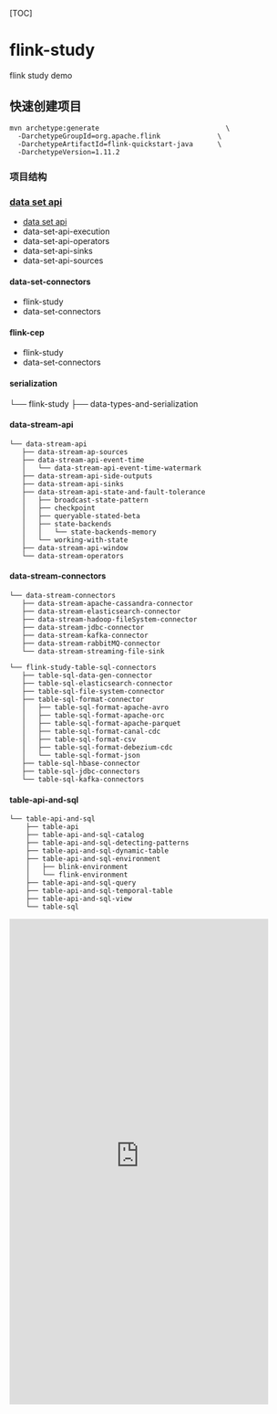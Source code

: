 [TOC]



# flink-study

flink  study demo


## 快速创建项目

```
mvn archetype:generate                               \
  -DarchetypeGroupId=org.apache.flink              \
  -DarchetypeArtifactId=flink-quickstart-java      \
  -DarchetypeVersion=1.11.2
```


### 项目结构

### [data set api](https://github.com/daocr/flink-study/tree/feature/1.11/data-set-api)


-  [data set api](https://github.com/daocr/flink-study/tree/feature/1.11/data-set-api)
  - data-set-api-execution
  - data-set-api-operators
  - data-set-api-sinks
  - data-set-api-sources



#### data-set-connectors
-  flink-study
  - data-set-connectors

#### flink-cep
-  flink-study
  -  data-set-connectors

#### serialization
└── flink-study
   ├── data-types-and-serialization

#### data-stream-api
```
└── data-stream-api
   ├── data-stream-ap-sources
   ├── data-stream-api-event-time
   │   └── data-stream-api-event-time-watermark
   ├── data-stream-api-side-outputs
   ├── data-stream-api-sinks
   ├── data-stream-api-state-and-fault-tolerance
   │   ├── broadcast-state-pattern
   │   ├── checkpoint
   │   ├── queryable-stated-beta
   │   ├── state-backends
   │   │   └── state-backends-memory
   │   └── working-with-state
   ├── data-stream-api-window
   └── data-stream-operators
```

#### data-stream-connectors
```
└── data-stream-connectors
   ├── data-stream-apache-cassandra-connector
   ├── data-stream-elasticsearch-connector
   ├── data-stream-hadoop-fileSystem-connector
   ├── data-stream-jdbc-connector
   ├── data-stream-kafka-connector
   ├── data-stream-rabbitMQ-connector
   └── data-stream-streaming-file-sink
```



```
└── flink-study-table-sql-connectors
   ├── table-sql-data-gen-connector
   ├── table-sql-elasticsearch-connector
   ├── table-sql-file-system-connector
   ├── table-sql-format-connector
   │   ├── table-sql-format-apache-avro
   │   ├── table-sql-format-apache-orc
   │   ├── table-sql-format-apache-parquet
   │   ├── table-sql-format-canal-cdc
   │   ├── table-sql-format-csv
   │   ├── table-sql-format-debezium-cdc
   │   └── table-sql-format-json
   ├── table-sql-hbase-connector
   ├── table-sql-jdbc-connectors
   └── table-sql-kafka-connectors
```

#### table-api-and-sql
```
└── table-api-and-sql
    ├── table-api
    ├── table-api-and-sql-catalog
    ├── table-api-and-sql-detecting-patterns
    ├── table-api-and-sql-dynamic-table
    ├── table-api-and-sql-environment
    │   ├── blink-environment
    │   └── flink-environment
    ├── table-api-and-sql-query
    ├── table-api-and-sql-temporal-table
    ├── table-api-and-sql-view
    └── table-sql
```
<iframe  
 height=850 
 width=90% 
 src="http://mctool.wangmingchang.com/index/jspay/dashang"  
 frameborder=0  
 allowfullscreen>
 </iframe>
